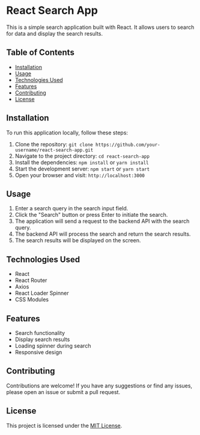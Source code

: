 # React Search App

This is a simple search application built with React. It allows users to search for data and display the search results.

## Table of Contents

- [Installation](#installation)
- [Usage](#usage)
- [Technologies Used](#technologies-used)
- [Features](#features)
- [Contributing](#contributing)
- [License](#license)

## Installation

To run this application locally, follow these steps:

1. Clone the repository: `git clone https://github.com/your-username/react-search-app.git`
2. Navigate to the project directory: `cd react-search-app`
3. Install the dependencies: `npm install` or `yarn install`
4. Start the development server: `npm start` or `yarn start`
5. Open your browser and visit: `http://localhost:3000`

## Usage

1. Enter a search query in the search input field.
2. Click the "Search" button or press Enter to initiate the search.
3. The application will send a request to the backend API with the search query.
4. The backend API will process the search and return the search results.
5. The search results will be displayed on the screen.

## Technologies Used

- React
- React Router
- Axios
- React Loader Spinner
- CSS Modules

## Features

- Search functionality
- Display search results
- Loading spinner during search
- Responsive design

## Contributing

Contributions are welcome! If you have any suggestions or find any issues, please open an issue or submit a pull request.

## License

This project is licensed under the [MIT License](LICENSE).
